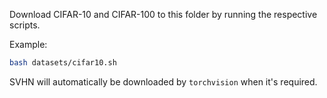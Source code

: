 Download CIFAR-10 and CIFAR-100 to this folder by running the respective scripts.

Example:

```bash
bash datasets/cifar10.sh
```

SVHN will automatically be downloaded by `torchvision` when it's required.
